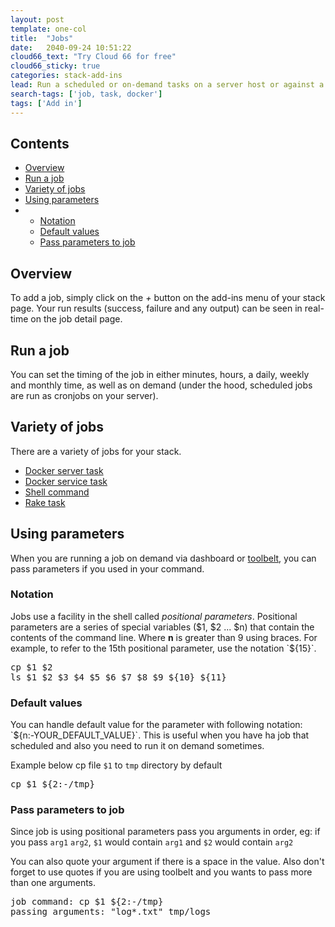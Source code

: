 ```yaml
---
layout: post
template: one-col
title:  "Jobs"
date:   2040-09-24 10:51:22
cloud66_text: "Try Cloud 66 for free"
cloud66_sticky: true
categories: stack-add-ins
lead: Run a scheduled or on-demand tasks on a server host or against a docker service
search-tags: ['job, task, docker']
tags: ['Add in']
---
```


<h2>Contents</h2>
<ul class="page-toc">
    <li><a href="#about">Overview</a></li>
    <li><a href="#run">Run a job</a></li>
    <li><a href="#list">Variety of jobs</a></li>
    <li><a href="#params">Using parameters</a></li>
        <li>
            <ul>
               <li><a href="#notation">Notation</a></li>
            </ul>
            <ul>
               <li><a href="#default">Default values</a></li>
            </ul>
            <ul>
               <li><a href="#arguments">Pass parameters to job</a></li>
            </ul>
        </li>

</ul>

<h2 id="about">Overview</h2>

To add a job, simply click on the _+_ button on the add-ins menu of your stack page.
Your run results (success, failure and any output) can be seen in real-time on the job detail page.

<h2 id="run">Run a job</h2>
You can set the timing of the job in either minutes, hours, a daily, weekly and monthly time, as well as on demand (under the hood, scheduled jobs are run as cronjobs on your server).

<h2 id="list">Variety of jobs</h2>
There are a variety of jobs for your stack.

<ul>
    <li><a href="/stack-add-ins/server-task">Docker server task</a></li>
    <li><a href="/stack-add-ins/service-task">Docker service task</a></li>
    <li><a href="/stack-add-ins/shell">Shell command</a></li>
    <li><a href="/stack-add-ins/rake-task">Rake task</a></li>
</ul>

<h2 id="params">Using parameters</h2>

When you are running a job on demand via dashboard or [toolbelt](/toolbelt/toolbelt-job-management), you can pass parameters if you used in your command.

<h3 id="notation">Notation</h3>
Jobs use a facility in the shell called <i>positional parameters</i>. Positional parameters are a series of special variables ($1, $2 ... $n) that contain the contents of the command line. Where <strong>n</strong> is greater than 9 using braces. For example, to refer to the 15th positional parameter, use the notation `${15}`. 
 
<pre class="prettyprint">
cp $1 $2
ls $1 $2 $3 $4 $5 $6 $7 $8 $9 ${10} ${11}
</pre>

<h3 id="default">Default values</h3>
You can handle default value for the parameter with following notation: `${n:-YOUR_DEFAULT_VALUE}`. This is useful when you have ha job that scheduled and also you need to run it on demand sometimes.

Example below cp file `$1` to `tmp` directory by default

<pre class="prettyprint">
cp $1 ${2:-/tmp}
</pre>

<h3 id="arguments">Pass parameters to job</h3>

Since job is using positional parameters pass you arguments in order, eg: if you pass `arg1` `arg2`, `$1` would contain `arg1` and `$2` would contain `arg2`

You can also quote your argument if there is a space in the value. Also don't forget to use quotes if you are using toolbelt and you wants to pass more than one arguments.

<pre class="prettyprint">
job command: cp $1 ${2:-/tmp}
passing arguments: "log*.txt" tmp/logs
</pre>

